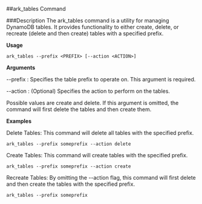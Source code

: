 ##ark_tables Command

###Description
The ark_tables command is a utility for managing DynamoDB tables. It provides functionality to either create, delete, or recreate (delete and then create) tables with a specified prefix.

**Usage**
```shell
ark_tables --prefix <PREFIX> [--action <ACTION>]
```

**Arguments**

--prefix <PREFIX>: Specifies the table prefix to operate on. This argument is required.

--action <ACTION>: (Optional) Specifies the action to perform on the tables.

Possible values are create and delete. If this argument is omitted, the command will first delete the tables and then create them.

**Examples**

Delete Tables: This command will delete all tables with the specified prefix.

```shell
ark_tables --prefix someprefix --action delete
```

Create Tables: This command will create tables with the specified prefix.
```shell
ark_tables --prefix someprefix --action create
```
Recreate Tables: By omitting the --action flag, this command will first delete and then create the tables with the specified prefix.

```shell
ark_tables --prefix someprefix
```